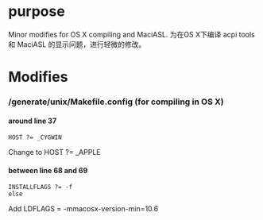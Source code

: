 # purpose
Minor modifies for OS X compiling and MaciASL.
为在OS X下编译 acpi tools 和 MaciASL 的显示问题，进行轻微的修改。

# Modifies
### /generate/unix/Makefile.config (for compiling in OS X)
#### around line 37
	HOST ?= _CYGWIN
Change to
	HOST ?= _APPLE
#### between line 68 and 69
	INSTALLFLAGS ?= -f
	else
Add
	LDFLAGS = -mmacosx-version-min=10.6